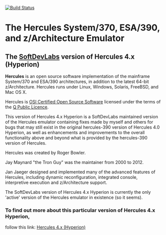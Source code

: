 [![Build Status](https://travis-ci.org/SDL-Hercules-390/hyperion.svg?branch=master)](https://travis-ci.org/SDL-Hercules-390/hyperion)

# The Hercules System/370, ESA/390, and z/Architecture Emulator

## The [SoftDevLabs](http://www.softdevlabs.com) version of Hercules 4.x (Hyperion)

**Hercules** is an open source software implementation of the mainframe
System/370 and ESA/390 architectures, in addition to the latest 64-bit
z/Architecture. Hercules runs under Linux, Windows,
Solaris, FreeBSD,
and Mac OS X.

Hercules is [OSI Certified Open Source Software](http://www.opensource.org/)
licensed under the terms of the [Q Public Licence](http://sdl-hercules-390.github.io/html/herclic.html).

This version of Hercules 4.x Hyperion is a SoftDevLabs maintained version
of the Hercules emulator containing fixes made by myself and others for
bugs that may still exist in the original hercules-390 version of Hercules
4.0 Hyperion, as well as enhancements and improvements to the overall
functionality above and beyond what is provided by the hercules-390 version
of Hercules.

Hercules was created by Roger Bowler.

Jay Maynard "the Tron Guy" was the maintainer from 2000 to 2012.

Jan Jaeger designed and implemented many of the advanced features of
Hercules, including dynamic reconfiguration, integrated console,
interpretive execution and z/Architecture support.

The SoftDevLabs version of Hercules 4.x Hyperion is currently the only
'active' version of the Hercules emulator in existence (so it seems).

### To find out more about this particular version of Hercules 4.x Hyperion,
follow this link: [Hercules 4.x (Hyperion)](http://sdl-hercules-390.github.io/html/)
